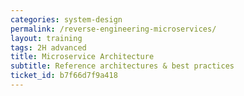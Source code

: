 ```yaml
---
categories: system-design
permalink: /reverse-engineering-microservices/
layout: training
tags: 2H advanced 
title: Microservice Architecture
subtitle: Reference architectures & best practices
ticket_id: b7f66d7f9a418
---
```

